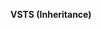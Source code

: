 <b>VSTS (Inheritance)</b>  

<!---
> [!IMPORTANT]  
> This topic applies to process customization for the Inheritance process model, which supports customization of team project(s) through a shared process model.
>
>For the Hosted XML process model, you customize your team projects by importing a custom process template; and for the On-premises XML process model, you customize a team project by importing modified XML definition files. For an overview of process models, see [Customize your work tracking experience](/vsts/work/customize/customize-work#process-models). 
>-->   